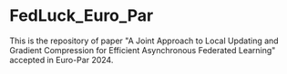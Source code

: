 # FedLuck_Euro_Par
This is the repository of paper "A Joint Approach to Local Updating and Gradient Compression for Efficient Asynchronous Federated Learning" accepted in Euro-Par 2024.
